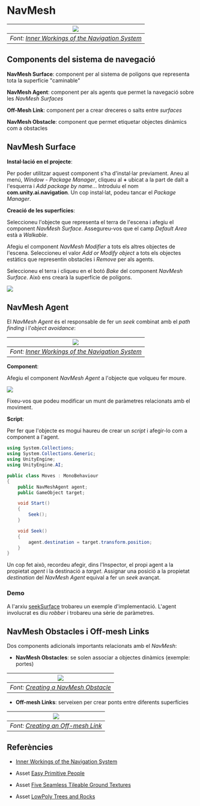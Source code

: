 # NavMesh 

|![](figures/NavMesh.svg)|
|:--:| 
| *Font: [Inner Workings of the Navigation System](https://docs.unity3d.com/Packages/com.unity.ai.navigation@1.1/manual/NavInnerWorkings.html)* |

## Components del sistema de navegació

**NavMesh Surface**: component per al sistema de polígons que representa tota la superfície "caminable"

**NavMesh Agent**: component per als agents que permet la navegació sobre les *NavMesh Surfaces*

**Off-Mesh Link**: component per a crear dreceres o salts entre *surfaces*

**NavMesh Obstacle**: component que permet etiquetar objectes dinàmics com a obstacles

## NavMesh Surface

**Instal·lació en el projecte**:

Per poder utilitzar aquest component s'ha d'instal·lar previament. Aneu al menú, *Window - Package Manager*, cliqueu al **+** ubicat a la part de dalt a l'esquerra i *Add package by name..*. Introduiu el nom **com.unity.ai.navigation**. Un cop instal·lat, podeu tancar el *Package Manager*.

**Creació de les superfícies**:

Seleccioneu l'objecte que representa el terra de l'escena i afegiu el component *NavMesh Surface*. Assegureu-vos que el camp *Default Area* està a *Walkable*.

Afegiu el component *NavMesh Modifier* a tots els altres objectes de l'escena. Seleccioneu el valor *Add or Modify object* a tots els objectes estàtics que representin obstacles i *Remove* per als agents.

Seleccioneu el terra i cliqueu en el botó *Bake* del component *NavMesh Surface*. Això ens crearà la superfície de polígons.

![](figures/NavMeshSurface.png)

## NavMesh Agent

El *NavMesh Agent* és el responsable de fer un *seek* combinat amb el *path finding* i l'*object avoidance*:

|![](figures/NavMeshLoop.svg)|
|:--:| 
| *Font: [Inner Workings of the Navigation System](https://docs.unity3d.com/Packages/com.unity.ai.navigation@1.1/manual/NavInnerWorkings.html)* |

**Component**:

Afegiu el component *NavMesh Agent* a l'objecte que volqueu fer moure.

![](figures/NavMeshAgent.png)

Fixeu-vos que podeu modificar un munt de paràmetres relacionats amb el moviment.

**Script**:

Per fer que l'objecte es mogui haureu de crear un *script* i afegir-lo com a component a l'agent.

```C#
using System.Collections;
using System.Collections.Generic;
using UnityEngine;
using UnityEngine.AI;

public class Moves : MonoBehaviour
{
    public NavMeshAgent agent;
    public GameObject target;

    void Start()
    {
        Seek();        
    }

    void Seek()
    {
        agent.destination = target.transform.position; 
    }
}
```

Un cop fet això, recordeu afegir, dins l'Inspector, el propi agent a la propietat *agent* i la destinació a *target*. Assignar una posició a la propietat *destination* del *NavMesh Agent* equival a fer un *seek* avançat.

### Demo

A l'arxiu [seekSurface](demos/seekSurface.unitypackage) trobareu un exemple d'implementació.
L'agent involucrat es diu *robber* i trobareu una sèrie de paràmetres.

## NavMesh Obstacles i Off-mesh Links

Dos components adicionals importants relacionats amb el *NavMesh*:

- **NavMesh Obstacles**: se solen associar a objectes dinàmics (exemple: portes)

|![](figures/NavMeshObstacle.svg)|
|:--:| 
| *Font: [Creating a NavMesh Obstacle](https://docs.unity3d.com/Packages/com.unity.ai.navigation@1.1/manual/CreateNavMeshObstacle.html)* |

- **Off-mesh Links**: serveixen per crear ponts entre diferents superfícies

|![](figures/NavMeshObstacle.svg)|
|:--:| 
| *Font: [Creating an Off-mesh Link](https://docs.unity3d.com/Packages/com.unity.ai.navigation@1.1/manual/CreateOffMeshLink.html)* |

## Referències

- [Inner Workings of the Navigation System](https://docs.unity3d.com/Packages/com.unity.ai.navigation@1.1/manual/NavInnerWorkings.html)

- Asset [Easy Primitive People](https://assetstore.unity.com/packages/3d/characters/easy-primitive-people-161846)

- Asset [Five Seamless Tileable Ground Textures](https://assetstore.unity.com/packages/2d/textures-materials/floors/five-seamless-tileable-ground-textures-57060)

- Asset [LowPoly Trees and Rocks](https://assetstore.unity.com/packages/3d/vegetation/lowpoly-trees-and-rocks-88376)


